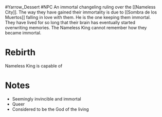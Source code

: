 #Yarrow_Dessert #NPC 
An immortal changeling ruling over the [[Nameless City]]. The way they have gained their immortality is due to [[Sombra de los Muertos]] falling in love with them. He is the one keeping them immortal. They have lived for so long that their brain has eventually started overwriting memories. The Nameless King cannot remember how they became immortal.
# Rebirth
Nameless King is capable of 
# Notes
- Seemingly invincible and immortal
- Queer
- Considered to be the God of the living